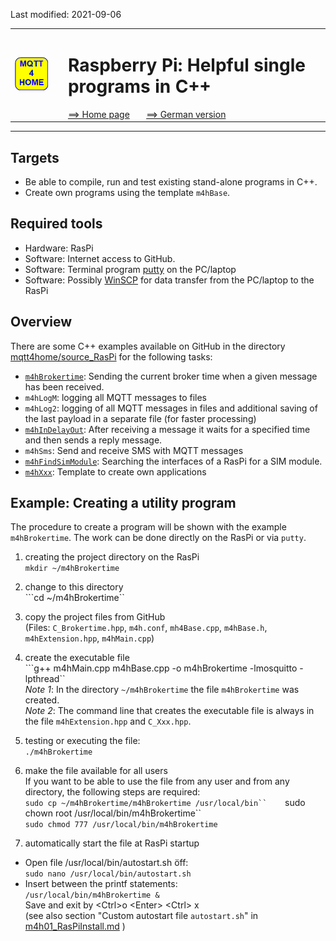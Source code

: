 Last modified: 2021-09-06   
<table><tr><td><img src="logo/mqtt4home_96.png"></td><td>&nbsp;</td><td>
<h1>Raspberry Pi: Helpful single programs in C++</h1>
<a href="../README.md">==> Home page</a> &nbsp; &nbsp; &nbsp; 
<a href="m4h08_RasPiCppDemos.md">==> German version</a> &nbsp; &nbsp; &nbsp; 
</td></tr></table><hr>

## Targets
* Be able to compile, run and test existing stand-alone programs in C++.   
* Create own programs using the template `m4hBase`.   
   

## Required tools
* Hardware: RasPi
* Software: Internet access to GitHub.
* Software: Terminal program [putty](https://www.chiark.greenend.org.uk/~sgtatham/putty/latest.html) on the PC/laptop
* Software: Possibly [WinSCP](https://winscp.net/eng/docs/lang:de) for data transfer from the PC/laptop to the RasPi   

## Overview
There are some C++ examples available on GitHub in the directory [mqtt4home/source_RasPi](https://github.com/khartinger/mqtt4home/tree/main/source_RasPi) for the following tasks:   
* [`m4hBrokertime`](https://github.com/khartinger/mqtt4home/tree/main/source_RasPi/m4hBrokertime): Sending the current broker time when a given message has been received.   
* `m4hLogM`: logging all MQTT messages to files   
* `m4hLog2`: logging of all MQTT messages in files and additional saving of the last payload in a separate file (for faster processing)    
* [`m4hInDelayOut`](https://github.com/khartinger/mqtt4home/tree/main/source_RasPi/m4hInDelayOut): After receiving a message it waits for a specified time and then sends a reply message.   
* `m4hSms`: Send and receive SMS with MQTT messages   
* [`m4hFindSimModule`](https://github.com/khartinger/mqtt4home/tree/main/source_RasPi/m4hFindSimModule): Searching the interfaces of a RasPi for a SIM module.   
* [`m4hXxx`](https://github.com/khartinger/mqtt4home/tree/main/source_RasPi/m4hXxx): Template to create own applications   
   
## Example: Creating a utility program
The procedure to create a program will be shown with the example `m4hBrokertime`. The work can be done directly on the RasPi or via `putty`.   

1. creating the project directory on the RasPi   
``mkdir ~/m4hBrokertime``   

2. change to this directory   
```cd ~/m4hBrokertime``

3. copy the project files from GitHub   
(Files: `C_Brokertime.hpp`, `m4h.conf`, `mh4Base.cpp`, `m4hBase.h`, `m4hExtension.hpp`, `m4hMain.cpp`)

4. create the executable file   
```g++ m4hMain.cpp m4hBase.cpp -o m4hBrokertime -lmosquitto -lpthread``   
_Note 1_: In the directory `~/m4hBrokertime` the file `m4hBrokertime` was created.   
_Note 2_: The command line that creates the executable file is always in the file `m4hExtension.hpp` and `C_Xxx.hpp`.   
   
5. testing or executing the file:   
``./m4hBrokertime`` 

6. make the file available for all users   
If you want to be able to use the file from any user and from any directory, the following steps are required:   
```sudo cp ~/m4hBrokertime/m4hBrokertime /usr/local/bin``   
```sudo chown root /usr/local/bin/m4hBrokertime``   
```sudo chmod 777 /usr/local/bin/m4hBrokertime```   

7. automatically start the file at RasPi startup   
* Open file /usr/local/bin/autostart.sh &ouml;ff:   
`sudo nano /usr/local/bin/autostart.sh`   
* Insert between the printf statements:   
`/usr/local/bin/m4hBrokertime &`   
Save and exit by &lt;Ctrl&gt;o &lt;Enter&gt; &lt;Ctrl&gt; x   
(see also section "Custom autostart file `autostart.sh`" in [m4h01_RasPiInstall.md](https://github.com/khartinger/mqtt4home/blob/main/m4h01_RasPiInstall.md) )
